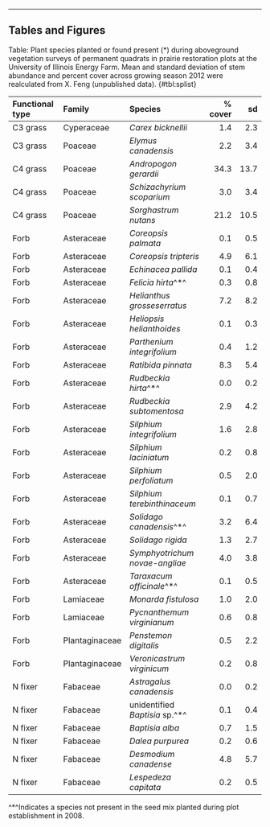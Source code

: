 
***

## Tables and Figures

Table: Plant species planted or found present (*) during aboveground vegetation surveys of permanent quadrats in prairie restoration plots at the University of Illinois Energy Farm. Mean and standard deviation of stem abundance and percent cover across growing season 2012 were realculated from X. Feng (unpublished data). {#tbl:splist}

|Functional type |Family         |Species                        | % cover|   sd|
|:---------------|:--------------|:------------------------------|-------:|----:|
|C3 grass        |Cyperaceae     |*Carex bicknellii*             |     1.4|  2.3|
|C3 grass        |Poaceae        |*Elymus canadensis*            |     2.2|  3.4|
|C4 grass        |Poaceae        |*Andropogon gerardii*          |    34.3| 13.7|
|C4 grass        |Poaceae        |*Schizachyrium scoparium*      |     3.0|  3.4|
|C4 grass        |Poaceae        |*Sorghastrum nutans*           |    21.2| 10.5|
|Forb            |Asteraceae     |*Coreopsis palmata*            |     0.1|  0.5|
|Forb            |Asteraceae     |*Coreopsis tripteris*          |     4.9|  6.1|
|Forb            |Asteraceae     |*Echinacea pallida*            |     0.1|  0.4|
|Forb            |Asteraceae     |*Felicia hirta*^\*^            |     0.3|  0.8|
|Forb            |Asteraceae     |*Helianthus grosseserratus*    |     7.2|  8.2|
|Forb            |Asteraceae     |*Heliopsis helianthoides*      |     0.1|  0.3|
|Forb            |Asteraceae     |*Parthenium integrifolium*     |     0.4|  1.2|
|Forb            |Asteraceae     |*Ratibida pinnata*             |     8.3|  5.4|
|Forb            |Asteraceae     |*Rudbeckia hirta*^\*^          |     0.0|  0.2|
|Forb            |Asteraceae     |*Rudbeckia subtomentosa*       |     2.9|  4.2|
|Forb            |Asteraceae     |*Silphium integrifolium*       |     1.6|  2.8|
|Forb            |Asteraceae     |*Silphium laciniatum*          |     0.2|  0.8|
|Forb            |Asteraceae     |*Silphium perfoliatum*         |     0.5|  2.0|
|Forb            |Asteraceae     |*Silphium terebinthinaceum*    |     0.1|  0.7|
|Forb            |Asteraceae     |*Solidago canadensis*^\*^      |     3.2|  6.4|
|Forb            |Asteraceae     |*Solidago rigida*              |     1.3|  2.7|
|Forb            |Asteraceae     |*Symphyotrichum novae-angliae* |     4.0|  3.8|
|Forb            |Asteraceae     |*Taraxacum officinale*^\*^     |     0.1|  0.5|
|Forb            |Lamiaceae      |*Monarda fistulosa*            |     1.0|  2.0|
|Forb            |Lamiaceae      |*Pycnanthemum virginianum*     |     0.6|  0.8|
|Forb            |Plantaginaceae |*Penstemon digitalis*          |     0.5|  2.2|
|Forb            |Plantaginaceae |*Veronicastrum virginicum*     |     0.2|  0.8|
|N fixer         |Fabaceae       |*Astragalus canadensis*        |     0.0|  0.2|
|N fixer         |Fabaceae       |unidentified *Baptisia* sp.^\*^|     0.1|  0.4|
|N fixer         |Fabaceae       |*Baptisia alba*                |     0.7|  1.5|
|N fixer         |Fabaceae       |*Dalea purpurea*               |     0.2|  0.6|
|N fixer         |Fabaceae       |*Desmodium canadense*          |     4.8|  5.7|
|N fixer         |Fabaceae       |*Lespedeza capitata*           |     0.2|  0.5|


^\*^Indicates a species not present in the seed mix planted during plot establishment in 2008.
